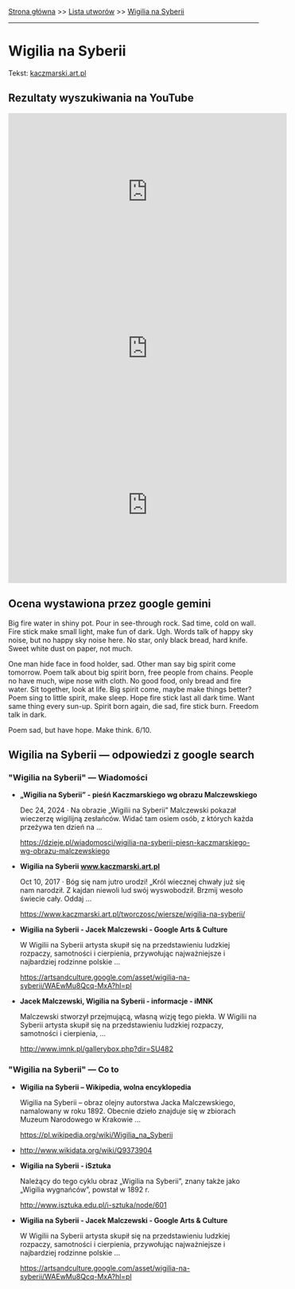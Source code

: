 [Strona główna](../index.md) >> [Lista utworów](../list.md) >> [Wigilia na Syberii](636.md)

---

# Wigilia na Syberii

Tekst: [kaczmarski.art.pl](https://www.kaczmarski.art.pl/tworczosc/wiersze/wigilia-na-syberii/)

## Rezultaty wyszukiwania na YouTube

<iframe width="560" height="315" src="https://www.youtube.com/embed/kidVxZKqpqY?si=IdontcarewhotheIRSsendsImnotpayingtaxes" title="YouTube video player" frameborder="0" allow="accelerometer; autoplay; clipboard-write; encrypted-media; gyroscope; picture-in-picture; web-share" referrerpolicy="strict-origin-when-cross-origin" allowfullscreen></iframe>

<iframe width="560" height="315" src="https://www.youtube.com/embed/uVIPp6LJ7MU?si=IdontcarewhotheIRSsendsImnotpayingtaxes" title="YouTube video player" frameborder="0" allow="accelerometer; autoplay; clipboard-write; encrypted-media; gyroscope; picture-in-picture; web-share" referrerpolicy="strict-origin-when-cross-origin" allowfullscreen></iframe>

<iframe width="560" height="315" src="https://www.youtube.com/embed/hpMFsn-b86g?si=IdontcarewhotheIRSsendsImnotpayingtaxes" title="YouTube video player" frameborder="0" allow="accelerometer; autoplay; clipboard-write; encrypted-media; gyroscope; picture-in-picture; web-share" referrerpolicy="strict-origin-when-cross-origin" allowfullscreen></iframe>

## Ocena wystawiona przez google gemini

Big fire water in shiny pot. Pour in see-through rock. Sad time, cold on wall. Fire stick make small light, make fun of dark. Ugh. Words talk of happy sky noise, but no happy sky noise here. No star, only black bread, hard knife. Sweet white dust on paper, not much.

One man hide face in food holder, sad. Other man say big spirit come tomorrow. Poem talk about big spirit born, free people from chains. People no have much, wipe nose with cloth. No good food, only bread and fire water. Sit together, look at life. Big spirit come, maybe make things better? Poem sing to little spirit, make sleep. Hope fire stick last all dark time. Want same thing every sun-up. Spirit born again, die sad, fire stick burn. Freedom talk in dark.

Poem sad, but have hope. Make think. 6/10.


## Wigilia na Syberii — odpowiedzi z google search

### "Wigilia na Syberii" — Wiadomości

- **„Wigilia na Syberii” - pieśń Kaczmarskiego wg obrazu Malczewskiego**

    Dec 24, 2024  ·  Na obrazie „Wigilii na Syberii” Malczewski pokazał wieczerzę wigilijną zesłańców. Widać tam osiem osób, z których każda przeżywa ten dzień na ... 

   <https://dzieje.pl/wiadomosci/wigilia-na-syberii-piesn-kaczmarskiego-wg-obrazu-malczewskiego>
- **Wigilia na Syberii www.kaczmarski.art.pl**

    Oct 10, 2017  ·  Bóg się nam jutro urodzi! „Król wiecznej chwały już się nam narodził. Z kajdan niewoli lud swój wyswobodził. Brzmij wesoło świecie cały. Oddaj ... 

   <https://www.kaczmarski.art.pl/tworczosc/wiersze/wigilia-na-syberii/>
- **Wigilia na Syberii - Jacek Malczewski - Google Arts & Culture**

    W Wigilii na Syberii artysta skupił się na przedstawieniu ludzkiej rozpaczy, samotności i cierpienia, przywołując najważniejsze i najbardziej rodzinne polskie ... 

   <https://artsandculture.google.com/asset/wigilia-na-syberii/WAEwMu8Qcq-MxA?hl=pl>
- **Jacek Malczewski, Wigilia na Syberii - informacje - iMNK**

    Malczewski stworzył przejmującą, własną wizję tego piekła. W Wigilii na Syberii artysta skupił się na przedstawieniu ludzkiej rozpaczy, samotności i cierpienia, ... 

   <http://www.imnk.pl/gallerybox.php?dir=SU482>

### "Wigilia na Syberii" — Co to

- **Wigilia na Syberii – Wikipedia, wolna encyklopedia**

    Wigilia na Syberii – obraz olejny autorstwa Jacka Malczewskiego, namalowany w roku 1892. Obecnie dzieło znajduje się w zbiorach Muzeum Narodowego w Krakowie ... 

   <https://pl.wikipedia.org/wiki/Wigilia_na_Syberii>
- <http://www.wikidata.org/wiki/Q9373904>
- **Wigilia na Syberii - iSztuka**

    Należący do tego cyklu obraz „Wigilia na Syberii”, znany także jako „Wigilia wygnańców”, powstał w 1892 r. 

   <http://www.isztuka.edu.pl/i-sztuka/node/601>
- **Wigilia na Syberii - Jacek Malczewski - Google Arts & Culture**

    W Wigilii na Syberii artysta skupił się na przedstawieniu ludzkiej rozpaczy, samotności i cierpienia, przywołując najważniejsze i najbardziej rodzinne polskie ... 

   <https://artsandculture.google.com/asset/wigilia-na-syberii/WAEwMu8Qcq-MxA?hl=pl>

